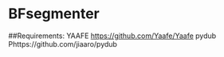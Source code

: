 # BFsegmenter

##Requirements:
YAAFE https://github.com/Yaafe/Yaafe
pydub Phttps://github.com/jiaaro/pydub
